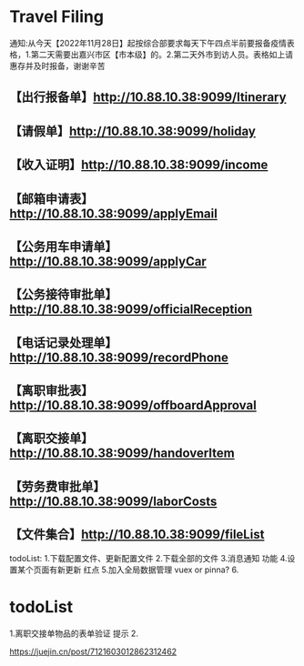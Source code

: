 <!--
 * @Author: fanjf
 * @Date: 2022-11-28 15:43:47
 * @LastEditTime: 2022-12-26 17:01:59
 * @LastEditors: fanjf
 * @FilePath: \travel-filing\README.md
 * @Description: 🎉🎉🎉
-->
# Travel Filing

通知:从今天【2022年11月28日】起按综合部要求每天下午四点半前要报备疫情表格，1.第二天需要出嘉兴市区【市本级】的。2.第二天外市到访人员。表格如上请惠存并及时报备，谢谢辛苦

【出行报备单】http://10.88.10.38:9099/ltinerary
------------------------------------------------------------------

【请假单】http://10.88.10.38:9099/holiday
------------------------------------------------------------------

【收入证明】http://10.88.10.38:9099/income
-------------------------------------------------------------------

【邮箱申请表】http://10.88.10.38:9099/applyEmail
-------------------------------------------------------------------

【公务用车申请单】http://10.88.10.38:9099/applyCar
-------------------------------------------------------------------

【公务接待审批单】http://10.88.10.38:9099/officialReception
-------------------------------------------------------------------

【电话记录处理单】http://10.88.10.38:9099/recordPhone
-------------------------------------------------------------------

【离职审批表】http://10.88.10.38:9099/offboardApproval
-------------------------------------------------------------------

【离职交接单】http://10.88.10.38:9099/handoverItem
-------------------------------------------------------------------

【劳务费审批单】http://10.88.10.38:9099/laborCosts
-------------------------------------------------------------------

 【文件集合】http://10.88.10.38:9099/fileList
-------------------------------------------------------------------



todoList:
1.下载配置文件、更新配置文件
2.下载全部的文件
3.消息通知 功能
4.设置某个页面有新更新 红点
5.加入全局数据管理  vuex or pinna?
6.


# todoList
1.离职交接单物品的表单验证 提示
2.












https://juejin.cn/post/7121603012862312462




